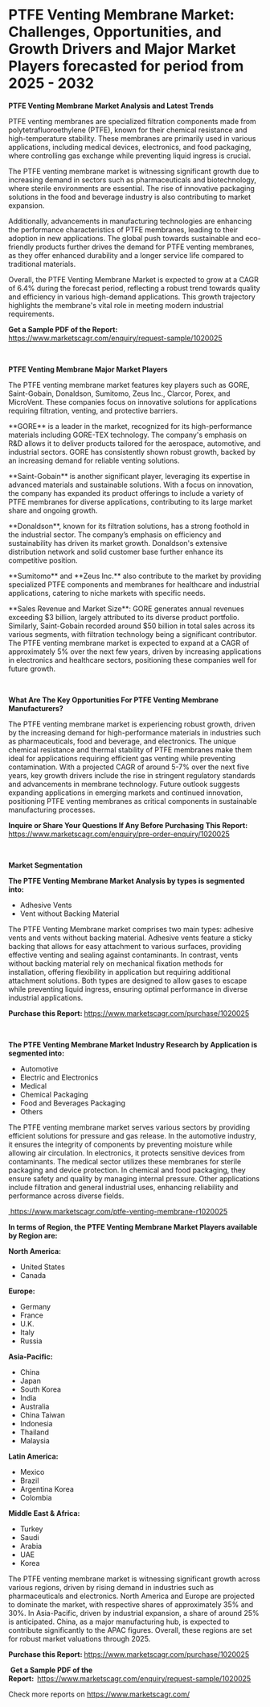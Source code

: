 <p><h1>PTFE Venting Membrane Market: Challenges, Opportunities, and Growth Drivers and Major Market Players forecasted for period from 2025 - 2032</h1></p><p><strong>PTFE Venting Membrane Market Analysis and Latest Trends</strong></p>
<p><p>PTFE venting membranes are specialized filtration components made from polytetrafluoroethylene (PTFE), known for their chemical resistance and high-temperature stability. These membranes are primarily used in various applications, including medical devices, electronics, and food packaging, where controlling gas exchange while preventing liquid ingress is crucial. </p><p>The PTFE venting membrane market is witnessing significant growth due to increasing demand in sectors such as pharmaceuticals and biotechnology, where sterile environments are essential. The rise of innovative packaging solutions in the food and beverage industry is also contributing to market expansion. </p><p>Additionally, advancements in manufacturing technologies are enhancing the performance characteristics of PTFE membranes, leading to their adoption in new applications. The global push towards sustainable and eco-friendly products further drives the demand for PTFE venting membranes, as they offer enhanced durability and a longer service life compared to traditional materials. </p><p>Overall, the PTFE Venting Membrane Market is expected to grow at a CAGR of 6.4% during the forecast period, reflecting a robust trend towards quality and efficiency in various high-demand applications. This growth trajectory highlights the membrane's vital role in meeting modern industrial requirements.</p></p>
<p><strong>Get a Sample PDF of the Report:&nbsp;</strong> <a href="https://www.marketscagr.com/enquiry/request-sample/1020025?utm_campaign=3271&utm_medium=2&utm_source=Github&utm_content=ia&utm_term=02042025&utm_id=ptfe-venting-membrane">https://www.marketscagr.com/enquiry/request-sample/1020025</a></p>
<p>&nbsp;</p>
<p><strong>PTFE Venting Membrane Major Market Players</strong></p>
<p><p>The PTFE venting membrane market features key players such as GORE, Saint-Gobain, Donaldson, Sumitomo, Zeus Inc., Clarcor, Porex, and MicroVent. These companies focus on innovative solutions for applications requiring filtration, venting, and protective barriers.</p><p>**GORE** is a leader in the market, recognized for its high-performance materials including GORE-TEX technology. The company's emphasis on R&D allows it to deliver products tailored for the aerospace, automotive, and industrial sectors. GORE has consistently shown robust growth, backed by an increasing demand for reliable venting solutions.</p><p>**Saint-Gobain** is another significant player, leveraging its expertise in advanced materials and sustainable solutions. With a focus on innovation, the company has expanded its product offerings to include a variety of PTFE membranes for diverse applications, contributing to its large market share and ongoing growth.</p><p>**Donaldson**, known for its filtration solutions, has a strong foothold in the industrial sector. The company’s emphasis on efficiency and sustainability has driven its market growth. Donaldson's extensive distribution network and solid customer base further enhance its competitive position.</p><p>**Sumitomo** and **Zeus Inc.** also contribute to the market by providing specialized PTFE components and membranes for healthcare and industrial applications, catering to niche markets with specific needs.</p><p>**Sales Revenue and Market Size**: GORE generates annual revenues exceeding $3 billion, largely attributed to its diverse product portfolio. Similarly, Saint-Gobain recorded around $50 billion in total sales across its various segments, with filtration technology being a significant contributor. The PTFE venting membrane market is expected to expand at a CAGR of approximately 5% over the next few years, driven by increasing applications in electronics and healthcare sectors, positioning these companies well for future growth.</p></p>
<p>&nbsp;</p>
<p><strong>What Are The Key Opportunities For PTFE Venting Membrane Manufacturers?</strong></p>
<p><p>The PTFE venting membrane market is experiencing robust growth, driven by the increasing demand for high-performance materials in industries such as pharmaceuticals, food and beverage, and electronics. The unique chemical resistance and thermal stability of PTFE membranes make them ideal for applications requiring efficient gas venting while preventing contamination. With a projected CAGR of around 5-7% over the next five years, key growth drivers include the rise in stringent regulatory standards and advancements in membrane technology. Future outlook suggests expanding applications in emerging markets and continued innovation, positioning PTFE venting membranes as critical components in sustainable manufacturing processes.</p></p>
<p><strong>Inquire or Share Your Questions If Any Before Purchasing This Report:</strong> <a href="https://www.marketscagr.com/enquiry/pre-order-enquiry/1020025?utm_campaign=3271&utm_medium=2&utm_source=Github&utm_content=ia&utm_term=02042025&utm_id=ptfe-venting-membrane">https://www.marketscagr.com/enquiry/pre-order-enquiry/1020025</a></p>
<p>&nbsp;</p>
<p><strong>Market Segmentation</strong></p>
<p><strong>The PTFE Venting Membrane Market Analysis by types is segmented into:</strong></p>
<p><ul><li>Adhesive Vents</li><li>Vent without Backing Material</li></ul></p>
<p><p>The PTFE Venting Membrane market comprises two main types: adhesive vents and vents without backing material. Adhesive vents feature a sticky backing that allows for easy attachment to various surfaces, providing effective venting and sealing against contaminants. In contrast, vents without backing material rely on mechanical fixation methods for installation, offering flexibility in application but requiring additional attachment solutions. Both types are designed to allow gases to escape while preventing liquid ingress, ensuring optimal performance in diverse industrial applications.</p></p>
<p><strong>Purchase this Report:&nbsp;</strong><a href="https://www.marketscagr.com/purchase/1020025?utm_campaign=3271&utm_medium=2&utm_source=Github&utm_content=ia&utm_term=02042025&utm_id=ptfe-venting-membrane">https://www.marketscagr.com/purchase/1020025</a></p>
<p>&nbsp;</p>
<p><strong>The PTFE Venting Membrane Market Industry Research by Application is segmented into:</strong></p>
<p><ul><li>Automotive</li><li>Electric and Electronics</li><li>Medical</li><li>Chemical Packaging</li><li>Food and Beverages Packaging</li><li>Others</li></ul></p>
<p><p>The PTFE venting membrane market serves various sectors by providing efficient solutions for pressure and gas release. In the automotive industry, it ensures the integrity of components by preventing moisture while allowing air circulation. In electronics, it protects sensitive devices from contaminants. The medical sector utilizes these membranes for sterile packaging and device protection. In chemical and food packaging, they ensure safety and quality by managing internal pressure. Other applications include filtration and general industrial uses, enhancing reliability and performance across diverse fields.</p></p>
<p><a href="https://www.marketscagr.com/ptfe-venting-membrane-r1020025?utm_campaign=3271&utm_medium=2&utm_source=Github&utm_content=ia&utm_term=02042025&utm_id=ptfe-venting-membrane">&nbsp;https://www.marketscagr.com/ptfe-venting-membrane-r1020025</a></p>
<p><strong>In terms of Region, the PTFE Venting Membrane Market Players available by Region are:</strong></p>
<p>
    <p> <strong> North America: </strong>
        <ul>
            <li>United States</li>
            <li>Canada</li>
        </ul>
        </p> 
    <p> <strong> Europe: </strong>
        <ul>
            <li>Germany</li>
            <li>France</li>
            <li>U.K.</li>
            <li>Italy</li>
            <li>Russia</li>
        </ul>
        </p> 
    <p> <strong> Asia-Pacific: </strong>
        <ul>
            <li>China</li>
            <li>Japan</li>
            <li>South Korea</li>
            <li>India</li>
            <li>Australia</li>
            <li>China Taiwan</li>
            <li>Indonesia</li>
            <li>Thailand</li>
            <li>Malaysia</li>
        </ul>
        </p> 
    <p> <strong> Latin America: </strong>
        <ul>
            <li>Mexico</li>
            <li>Brazil</li>
            <li>Argentina Korea</li>
            <li>Colombia</li>
        </ul>
        </p> 
    <p> <strong> Middle East & Africa: </strong>
        <ul>
            <li>Turkey</li>
            <li>Saudi</li>
            <li>Arabia</li>
            <li>UAE</li>
            <li>Korea</li>
        </ul>
    </p>
    </p>
<p><p>The PTFE venting membrane market is witnessing significant growth across various regions, driven by rising demand in industries such as pharmaceuticals and electronics. North America and Europe are projected to dominate the market, with respective shares of approximately 35% and 30%. In Asia-Pacific, driven by industrial expansion, a share of around 25% is anticipated. China, as a major manufacturing hub, is expected to contribute significantly to the APAC figures. Overall, these regions are set for robust market valuations through 2025.</p></p>
<p><strong>Purchase this Report: </strong><a href="https://www.marketscagr.com/purchase/1020025?utm_campaign=3271&utm_medium=2&utm_source=Github&utm_content=ia&utm_term=02042025&utm_id=ptfe-venting-membrane">https://www.marketscagr.com/purchase/1020025</a></p>
<p>&nbsp;<strong>Get a Sample PDF of the Report:&nbsp;&nbsp;</strong><a href="https://www.marketscagr.com/enquiry/request-sample/1020025?utm_campaign=3271&utm_medium=2&utm_source=Github&utm_content=ia&utm_term=02042025&utm_id=ptfe-venting-membrane">https://www.marketscagr.com/enquiry/request-sample/1020025</a></p>
<p><strong></strong></p>
<p>Check more reports on <a href="https://www.marketscagr.com/?utm_campaign=3271&utm_medium=2&utm_source=Github&utm_content=ia&utm_term=02042025&utm_id=ptfe-venting-membrane">https://www.marketscagr.com/</a></p>